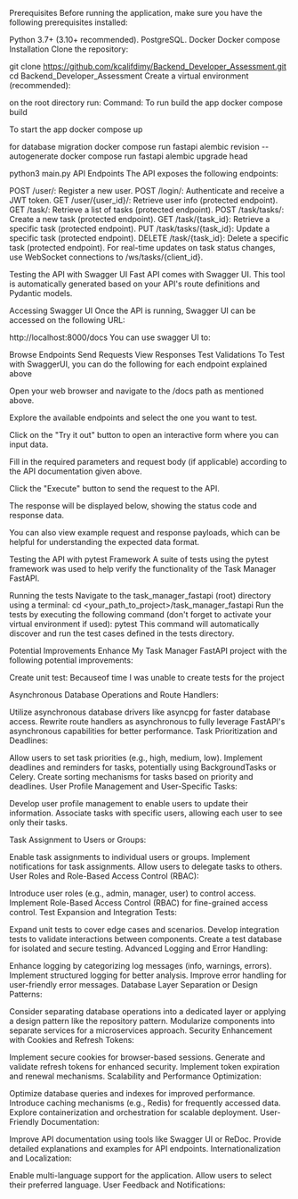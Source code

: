 Prerequisites
Before running the application, make sure you have the following prerequisites installed:

Python 3.7+ (3.10+ recommended).
PostgreSQL.
Docker 
Docker compose
Installation
Clone the repository:

git clone https://github.com/kcalifdimy/Backend_Developer_Assessment.git
cd Backend_Developer_Assessment
Create a virtual environment (recommended):

on the root directory run:
Command:
To run build the app
docker compose build

To start the app
docker compose up

for database migration
docker compose run fastapi alembic revision --autogenerate
docker compose run fastapi alembic upgrade head






python3 main.py
API Endpoints
The API exposes the following endpoints:

POST /user/: Register a new user.
POST /login/: Authenticate and receive a JWT token.
GET /user/{user_id}/: Retrieve user info (protected endpoint).
GET /task/: Retrieve a list of tasks (protected endpoint).
POST /task/tasks/: Create a new task (protected endpoint).
GET /task/{task_id}: Retrieve a specific task (protected endpoint).
PUT /task/tasks/{task_id}: Update a specific task (protected endpoint).
DELETE /task/{task_id}: Delete a specific task (protected endpoint).
For real-time updates on task status changes, use WebSocket connections to /ws/tasks/{client_id}.

Testing the API with Swagger UI
Fast API comes with Swagger UI. This tool is automatically generated based on your API's route definitions and Pydantic models.

Accessing Swagger UI
Once the API is running, Swagger UI can be accessed on the following URL:

http://localhost:8000/docs
You can use swagger UI to:

Browse Endpoints
Send Requests
View Responses
Test Validations
To Test with SwaggerUI, you can do the following for each endpoint explained above

Open your web browser and navigate to the /docs path as mentioned above.

Explore the available endpoints and select the one you want to test.

Click on the "Try it out" button to open an interactive form where you can input data.

Fill in the required parameters and request body (if applicable) according to the API documentation given above.

Click the "Execute" button to send the request to the API.

The response will be displayed below, showing the status code and response data.

You can also view example request and response payloads, which can be helpful for understanding the expected data format.

Testing the API with pytest Framework
A suite of tests using the pytest framework was used to help verify the functionality of the Task Manager FastAPI.

Running the tests
Navigate to the task_manager_fastapi (root) directory using a terminal:
cd <your_path_to_project>/task_manager_fastapi
Run the tests by executing the following command (don't forget to activate your virtual environment if used):
pytest
This command will automatically discover and run the test cases defined in the tests directory.

Potential Improvements
Enhance My Task Manager FastAPI project with the following potential improvements:

Create unit test:
Becauseof time I was unable to create tests for the project

Asynchronous Database Operations and Route Handlers:

Utilize asynchronous database drivers like asyncpg for faster database access.
Rewrite route handlers as asynchronous to fully leverage FastAPI's asynchronous capabilities for better performance.
Task Prioritization and Deadlines:

Allow users to set task priorities (e.g., high, medium, low).
Implement deadlines and reminders for tasks, potentially using BackgroundTasks or Celery.
Create sorting mechanisms for tasks based on priority and deadlines.
User Profile Management and User-Specific Tasks:

Develop user profile management to enable users to update their information.
Associate tasks with specific users, allowing each user to see only their tasks.

Task Assignment to Users or Groups:

Enable task assignments to individual users or groups.
Implement notifications for task assignments.
Allow users to delegate tasks to others.
User Roles and Role-Based Access Control (RBAC):

Introduce user roles (e.g., admin, manager, user) to control access.
Implement Role-Based Access Control (RBAC) for fine-grained access control.
Test Expansion and Integration Tests:

Expand unit tests to cover edge cases and scenarios.
Develop integration tests to validate interactions between components.
Create a test database for isolated and secure testing.
Advanced Logging and Error Handling:

Enhance logging by categorizing log messages (info, warnings, errors).
Implement structured logging for better analysis.
Improve error handling for user-friendly error messages.
Database Layer Separation or Design Patterns:

Consider separating database operations into a dedicated layer or applying a design pattern like the repository pattern.
Modularize components into separate services for a microservices approach.
Security Enhancement with Cookies and Refresh Tokens:

Implement secure cookies for browser-based sessions.
Generate and validate refresh tokens for enhanced security.
Implement token expiration and renewal mechanisms.
Scalability and Performance Optimization:

Optimize database queries and indexes for improved performance.
Introduce caching mechanisms (e.g., Redis) for frequently accessed data.
Explore containerization and orchestration for scalable deployment.
User-Friendly Documentation:

Improve API documentation using tools like Swagger UI or ReDoc.
Provide detailed explanations and examples for API endpoints.
Internationalization and Localization:

Enable multi-language support for the application.
Allow users to select their preferred language.
User Feedback and Notifications:

